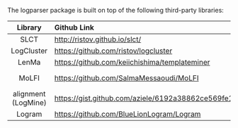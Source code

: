 The logparser package is built on top of the following third-party libraries:

|    Library   |                    Github Link                   |   License  |
|:------------:|:------------------------------------------------|:----------:|
|   SLCT    |  http://ristov.github.io/slct/  |  GPL-2.0 |
|   LogCluster  | https://github.com/ristov/logcluster |     GPL-2.0    |
|    LenMa   |        https://github.com/keiichishima/templateminer       |     BSD    |
| MoLFI  |  https://github.com/SalmaMessaoudi/MoLFI  |     Apache-2.0     |
|    alignment (LogMine)  |      https://gist.github.com/aziele/6192a38862ce569fe1b9cbe377339fbe      | GPL |
|    Logram  |      https://github.com/BlueLionLogram/Logram      | NA |
